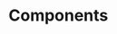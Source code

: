 # Components

<script setup>
  import { useData } from 'vitepress';
  const { theme: { value: {sidebar } } } = useData();

  const components = sidebar['/components/'];
</script>

<template v-for="type in components" :key="type.link">
  <h2><a class :href="type.link">{{ type.text }}</a></h2>
  <ul v-if="type.children">
    <li v-for="child in type.children" :key="child.link">
      <a :href="child.link">{{ child.text }}</a>
    </li>
  </ul>
</template>
